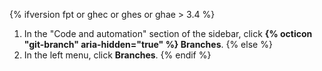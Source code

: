 {% ifversion fpt or ghec or ghes or ghae > 3.4 %}
1. In the "Code and automation" section of the sidebar, click **{% octicon "git-branch" aria-hidden="true" %} Branches**.
{% else %}
1. In the left menu, click **Branches**.
{% endif %}
